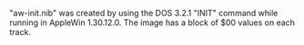"aw-init.nib" was created by using the DOS 3.2.1 "INIT" command while
running in AppleWin 1.30.12.0.  The image has a block of $00 values on
each track.
